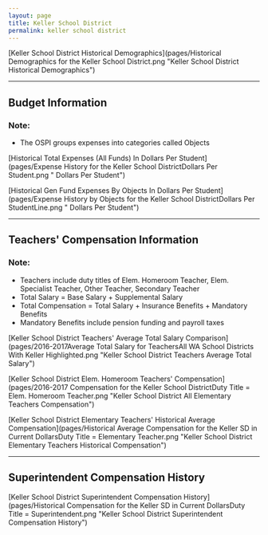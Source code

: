 ```yaml
---
layout: page
title: Keller School District
permalink: keller school district
---
```



[Keller School District Historical Demographics](pages/Historical Demographics for the Keller School District.png "Keller School District Historical Demographics")

___

## Budget Information
### Note:
- The OSPI groups expenses into categories called Objects

[Historical Total Expenses (All Funds) In Dollars Per Student](pages/Expense History for the Keller School DistrictDollars Per Student.png " Dollars Per Student")

[Historical Gen Fund Expenses By Objects In Dollars Per Student](pages/Expense History by Objects for the Keller School DistrictDollars Per StudentLine.png " Dollars Per Student")


___

## Teachers' Compensation Information
### Note:
- Teachers include duty titles of Elem. Homeroom Teacher, Elem. Specialist Teacher, Other Teacher, Secondary Teacher
- Total Salary = Base Salary + Supplemental Salary
- Total Compensation = Total Salary + Insurance Benefits + Mandatory Benefits
- Mandatory Benefits include pension funding and payroll taxes

[Keller School District Teachers' Average Total Salary Comparison](pages/2016-2017Average Total Salary for TeachersAll WA School Districts With Keller Highlighted.png "Keller School District Teachers Average Total Salary")

[Keller School District Elem. Homeroom Teachers' Compensation](pages/2016-2017 Compensation for the Keller School DistrictDuty Title = Elem. Homeroom Teacher.png "Keller School District All Elementary Teachers Compensation")

[Keller School District Elementary Teachers' Historical Average Compensation](pages/Historical Average Compensation for the Keller SD in Current DollarsDuty Title = Elementary Teacher.png "Keller School District Elementary Teachers Historical Compensation")


___

## Superintendent Compensation History

[Keller School District Superintendent Compensation History](pages/Historical Compensation for the Keller SD in Current DollarsDuty Title = Superintendent.png "Keller School District Superintendent Compensation History")

